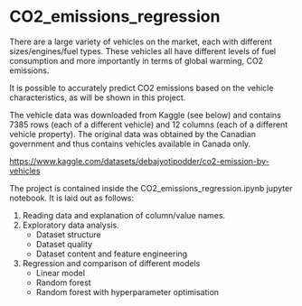 # CO2_emissions_regression
There are a large variety of vehicles on the market, each with different sizes/engines/fuel types. These vehicles all have different levels of fuel consumption and more importantly in terms of global warming, CO2 emissions.

It is possible to accurately predict CO2 emissions based on the vehicle characteristics, as will be shown in this project.

The vehicle data was downloaded from Kaggle (see below) and contains 7385 rows (each of a different vehicle) and 12 columns (each of a different vehicle property). The original data was obtained by the Canadian government and thus contains vehicles available in Canada only.

https://www.kaggle.com/datasets/debajyotipodder/co2-emission-by-vehicles

The project is contained inside the CO2_emissions_regression.ipynb jupyter notebook.  It is laid out as follows:
1. Reading data and explanation of column/value names.
2. Exploratory data analysis.
    - Dataset structure
    - Dataset quality
    - Dataset content and feature engineering
3. Regression and comparison of different models
    - Linear model
    - Random forest
    - Random forest with hyperparameter optimisation
